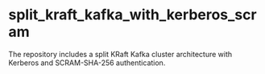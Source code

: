 # split_kraft_kafka_with_kerberos_scram
The repository includes a split KRaft Kafka cluster architecture with Kerberos and SCRAM-SHA-256 authentication.
